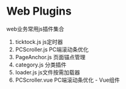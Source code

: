 # Web Plugins

web业务常用js插件集合

1. ticktock.js js定时器
2. PCScroller.js PC端滚动条优化
3. PageAnchor.js 页面锚点管理
4. category.js 分类插件
5. loader.js js文件按需加载器
6. PCScroller.vue PC端滚动条优化 - Vue组件
